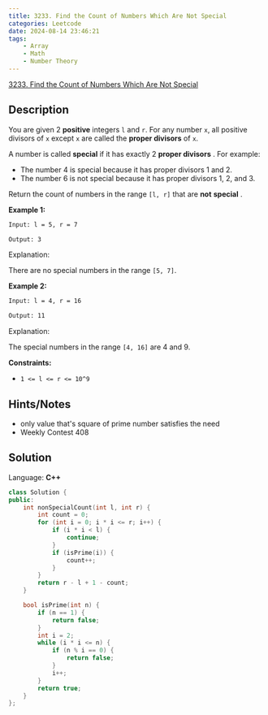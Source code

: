 ```yaml
---
title: 3233. Find the Count of Numbers Which Are Not Special
categories: Leetcode
date: 2024-08-14 23:46:21
tags:
    - Array
    - Math
    - Number Theory
---
```


[3233. Find the Count of Numbers Which Are Not Special](https://leetcode.com/problems/find-the-count-of-numbers-which-are-not-special/description/)

## Description

You are given 2 **positive**  integers `l` and `r`. For any number `x`, all positive divisors of `x` except `x` are called the **proper divisors**  of `x`.

A number is called **special**  if it has exactly 2 **proper divisors** . For example:

- The number 4 is special because it has proper divisors 1 and 2.
- The number 6 is not special because it has proper divisors 1, 2, and 3.

Return the count of numbers in the range `[l, r]` that are **not**  **special** .

**Example 1:**

```bash
Input: l = 5, r = 7

Output: 3
```

Explanation:

There are no special numbers in the range `[5, 7]`.

**Example 2:**

```bash
Input: l = 4, r = 16

Output: 11
```

Explanation:

The special numbers in the range `[4, 16]` are 4 and 9.

**Constraints:**

- `1 <= l <= r <= 10^9`

## Hints/Notes

- only value that's square of prime number satisfies the need
- Weekly Contest 408

## Solution

Language: **C++**

```C++
class Solution {
public:
    int nonSpecialCount(int l, int r) {
        int count = 0;
        for (int i = 0; i * i <= r; i++) {
            if (i * i < l) {
                continue;
            }
            if (isPrime(i)) {
                count++;
            }
        }
        return r - l + 1 - count;
    }

    bool isPrime(int n) {
        if (n == 1) {
            return false;
        }
        int i = 2;
        while (i * i <= n) {
            if (n % i == 0) {
                return false;
            }
            i++;
        }
        return true;
    }
};
```
